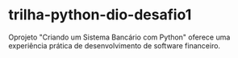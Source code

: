 # trilha-python-dio-desafio1
Oprojeto "Criando um Sistema Bancário com Python" oferece uma experiência prática de desenvolvimento de software financeiro.
